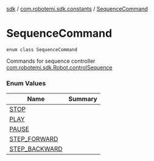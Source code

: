 [sdk](../../index.md) / [com.robotemi.sdk.constants](../index.md) / [SequenceCommand](./index.md)

# SequenceCommand

`enum class SequenceCommand`

Commands for sequence controller [com.robotemi.sdk.Robot.controlSequence](../../com.robotemi.sdk/-robot/control-sequence.md)

### Enum Values

| Name | Summary |
|---|---|
| [STOP](-s-t-o-p.md) |  |
| [PLAY](-p-l-a-y.md) |  |
| [PAUSE](-p-a-u-s-e.md) |  |
| [STEP_FORWARD](-s-t-e-p_-f-o-r-w-a-r-d.md) |  |
| [STEP_BACKWARD](-s-t-e-p_-b-a-c-k-w-a-r-d.md) |  |
